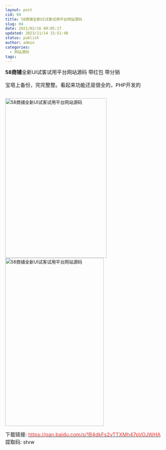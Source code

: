 ```yaml
---
layout: post
cid: 94
title: 58商铺全新UI试客试用平台网站源码
slug: 94
date: 2021/02/16 09:05:17
updated: 2023/11/14 15:51:40
status: publish
author: admin
categories: 
  - 网站源码
tags: 
---
```



<div alt="潮男心博客 www.cnx0.com" >
				<span style="font-size:16px;"><strong>58商铺</strong>全新UI试客试用平台网站源码 带红包 带分销</span><br />
<br />
<span style="font-size:16px;">宝塔上备份，完完整整。看起来功能还是很全的，PHP开发的</span><br />
<br />
<p>
	<img src="https://www.kjsv.com/download/image/2021/02/15/20210215204551_670186.jpg" alt="58商铺全新UI试客试用平台网站源码" width="323" height="508" title="58商铺全新UI试客试用平台网站源码" align="" /><img src="https://www.kjsv.com/download/image/2021/02/15/20210215204551_537890.jpg" alt="58商铺全新UI试客试用平台网站源码" width="314" height="535" title="58商铺全新UI试客试用平台网站源码" align="" />
</p>
<p>
	<span style="font-size:16px;">下载</span><span style="font-size:16px;">链接: </span><a href="https://pan.baidu.com/s/1B4dkFs2vTTXMh47pVOJWHA" target="_blank"><span style="color:#E53333;font-size:16px;">https://pan.baidu.com/s/1B4dkFs2vTTXMh47pVOJWHA</span></a><span style="font-size:16px;"> 提取码: stvw</span>
</p>			</div>
			